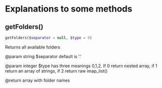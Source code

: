 # Explanations to some methods

## getFolders()
```php
getFolders($separator = null, $type = 0)
```
Returns all available folders

@param string $separator default is '.'

@param integer $type has three meanings 0,1,2.
If 0 return nested array, if 1 return an array of strings, if 2 return raw imap_list()

@return array with folder names